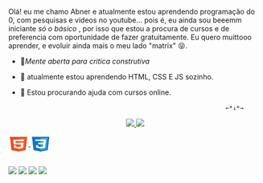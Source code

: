  Olá! eu me chamo Abner e atualmente estou aprendendo programação do 0, com pesquisas e videos no youtube... pois é, eu ainda sou beeemm iniciante *só o básico* ,  por isso que estou a procura de cursos e de preferencia com oportunidade de fazer gratuitamente.
 Eu quero muittooo aprender, e evoluir ainda mais o meu lado "matrix" 😝.

- 🧐*Mente aberta para critica construtiva*
- 🌱 atualmente estou aprendendo HTML, CSS E JS sozinho.
- 🤔 Estou procurando ajuda com cursos online.

                                                               ←*↓*→
            
 <div align="center">
  <a href="https://github.com/abnxST">
  <img height="180em" src="https://github-readme-stats.vercel.app/api?username=abnxST&show_icons=true&theme=dark&include_all_commits=true&count_private=true"/>
  <img height="180em" src="https://github-readme-stats.vercel.app/api/top-langs/?username=abnxST&layout=compact&langs_count=7&theme=dark"/>
</div>

 <div style="display: inline_block"><br>
  
  <img align="center" alt="Abner-HTML" height="30" width="40" src="https://raw.githubusercontent.com/devicons/devicon/master/icons/html5/html5-original.svg">
  <img align="center" alt="Abner-CSS" height="30" width="40" src="https://raw.githubusercontent.com/devicons/devicon/master/icons/css3/css3-original.svg">
</div>
  
  ##
 
<div> 
  <a href="https://www.instagram.com/abnerstss/" target="_blank"><img src="https://img.shields.io/badge/-Instagram-%23E4405F?style=for-the-badge&logo=instagram&logoColor=white" target="_blank"></a>
  <a href= "mailto:abnerrenato41@gmail.com"><img src="https://img.shields.io/badge/-Gmail-%23333?style=for-the-badge&logo=gmail&logoColor=white" target="_blank"></a>
  <a href= "https://twitter.com/98_abst"><img src="https://img.shields.io/badge/Twitter-1DA1F2?style=for-the-badge&logo=twitter&logoColor=white" target="_blank"></a>
  <a href= "https://api.whatsapp.com/send?phone=5511983890655&text=Ol%C3%A1%20Abner%2C%20eu%20vim%20pelo%20GitHub"><img src= "https://img.shields.io/badge/WhatsApp-25D366?style=for-the-badge&logo=whatsapp&logoColor=white" target="_blank"></a>
  

 
</div>
    
